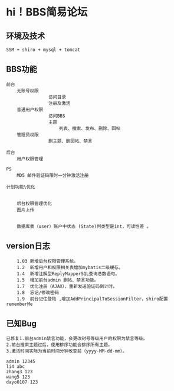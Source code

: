 # hi！BBS简易论坛
  
## 环境及技术
    SSM + shiro + mysql + tomcat
## BBS功能
    前台
        无账号权限
                    访问目录
                    注册及激活
        普通用户权限
                    访问BBS
                    主题
                        列表、搜索、发布、删除、回帖
        管理员权限
                    删主题、删回帖、禁言       
                                                      
    后台
        用户权限管理
        
    PS
        MD5 邮件验证码限时一分钟激活注册
        
    计划功能\优化
        
        
        后台权限管理优化
        图片上传
        
        
        数据库表（user）账户中状态 (State)列类型是int，可读性差 。      
## version日志
        1.03 新增后台权限管理系统。   
        1.2  新增用户和权限相关表增加mybatis二级缓存。    
        1.4  新增注解型ReplyMapperSQL查询总数语句。
        1.5  增加前台admin 删帖、禁言功能。
        1.7  优化注册（AJAX），重新发送验证码倒计时。
        1.8  忘记/修改密码 
        1.9  前台记住登陆 ,增加AddPrincipalToSessionFilter，shiro配置rememberMe
## 已知Bug
    已修复1.前台admin禁言功能，会更改封号等级用户的权限为禁言等级。
    2.前台搜索主题过后，使用排序功能会排序所有主题。
    3.激活时间实际为当前时间分钟改变前（yyyy-MM-dd-mm）。
    
    admin 12345
    li4 abc
    zhang3 123
    wang5 123
    dayo0107 123